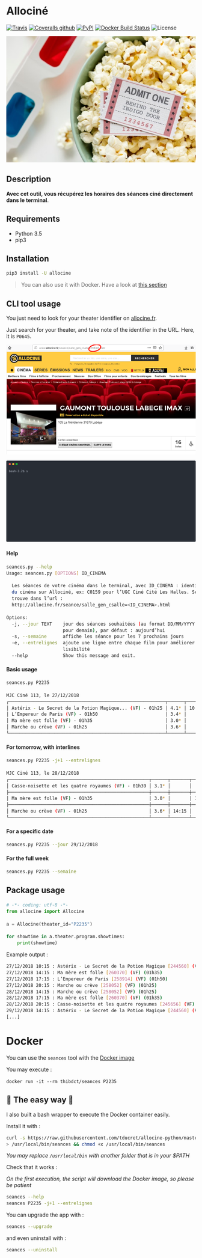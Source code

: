 # Allociné

[![Travis](https://img.shields.io/travis/tducret/allocine-python.svg)](https://travis-ci.org/tducret/allocine-python)
[![Coveralls github](https://img.shields.io/coveralls/github/tducret/allocine-python.svg)](https://coveralls.io/github/tducret/allocine-python)
[![PyPI](https://img.shields.io/pypi/v/allocine.svg)](https://pypi.org/project/allocine/)
[![Docker Build Status](https://img.shields.io/docker/build/thibdct/seances.svg)](https://hub.docker.com/r/thibdct/seances/)
![License](https://img.shields.io/github/license/tducret/allocine-python.svg)

![Cinéma](cinema.jpg)

## Description

**Avec cet outil, vous récupérez les horaires des séances ciné directement dans le terminal**.

## Requirements

- Python 3.5
- pip3

## Installation

```bash
pip3 install -U allocine
```

> You can also use it with Docker. Have a look at [this section](#docker)

## CLI tool usage

You just need to look for your theater identifier on [allocine.fr](allocine.fr).

Just search for your theater, and take note of the identifier in the URL. Here, it is `P0645`.

![Theater identifier](snapshot_theater_id.png)

![Capture terminal](capture.svg)

#### Help

```bash
seances.py --help
Usage: seances.py [OPTIONS] ID_CINEMA

  Les séances de votre cinéma dans le terminal, avec ID_CINEMA : identifiant
  du cinéma sur Allociné, ex: C0159 pour l’UGC Ciné Cité Les Halles. Se
  trouve dans l’url :
  http://allocine.fr/seance/salle_gen_csalle=<ID_CINEMA>.html

Options:
  -j, --jour TEXT    jour des séances souhaitées (au format DD/MM/YYYY ou +1
                     pour demain), par défaut : aujourd’hui
  -s, --semaine      affiche les séance pour les 7 prochains jours
  -e, --entrelignes  ajoute une ligne entre chaque film pour améliorer la
                     lisibilité
  --help             Show this message and exit.
```

#### Basic usage

```bash
seances.py P2235

MJC Ciné 113, le 27/12/2018
┌──────────────────────────────────────────────────────────┬──────┬───────┬───────┬───────┬───────┐
│ Astérix - Le Secret de la Potion Magique... (VF) - 01h25 │ 4.1* │ 10:15 │       │       │       │
│ L’Empereur de Paris (VF) - 01h50                         │ 3.4* │       │       │ 17:15 │       │
│ Ma mère est folle (VF) - 01h35                           │ 3.0* │       │ 14:15 │       │       │
│ Marche ou crève (VF) - 01h25                             │ 3.6* │       │       │       │ 20:15 │
└──────────────────────────────────────────────────────────┴──────┴───────┴───────┴───────┴───────┘
```

#### For tomorrow, with interlines

```bash
seances.py P2235 -j+1 --entrelignes

MJC Ciné 113, le 28/12/2018
┌────────────────────────────────────────────────────┬──────┬───────┬───────┬───────┐
│ Casse-noisette et les quatre royaumes (VF) - 01h39 │ 3.1* │       │       │ 20:15 │
├────────────────────────────────────────────────────┼──────┼───────┼───────┼───────┤
│ Ma mère est folle (VF) - 01h35                     │ 3.0* │       │ 17:15 │       │
├────────────────────────────────────────────────────┼──────┼───────┼───────┼───────┤
│ Marche ou crève (VF) - 01h25                       │ 3.6* │ 14:15 │       │       │
└────────────────────────────────────────────────────┴──────┴───────┴───────┴───────┘
```

#### For a specific date

```bash
seances.py P2235 --jour 29/12/2018
```

#### For the full week

```bash
seances.py P2235 --semaine
```

## Package usage

```python
# -*- coding: utf-8 -*-
from allocine import Allocine

a = Allocine(theater_id="P2235")

for showtime in a.theater.program.showtimes:
    print(showtime)
```

Example output :

```bash
27/12/2018 10:15 : Astérix - Le Secret de la Potion Magique [244560] (VF) (01h25)
27/12/2018 14:15 : Ma mère est folle [260370] (VF) (01h35)
27/12/2018 17:15 : L’Empereur de Paris [258914] (VF) (01h50)
27/12/2018 20:15 : Marche ou crève [258052] (VF) (01h25)
28/12/2018 14:15 : Marche ou crève [258052] (VF) (01h25)
28/12/2018 17:15 : Ma mère est folle [260370] (VF) (01h35)
28/12/2018 20:15 : Casse-noisette et les quatre royaumes [245656] (VF) (01h39)
29/12/2018 14:15 : Astérix - Le Secret de la Potion Magique [244560] (VF) (01h25)
[...]
```

# Docker

You can use the `seances` tool with the [Docker image](https://hub.docker.com/r/thibdct/seances/)

You may execute :

`docker run -it --rm thibdct/seances P2235`

## 🤘 The easy way 🤘

I also built a bash wrapper to execute the Docker container easily.

Install it with :

```bash
curl -s https://raw.githubusercontent.com/tducret/allocine-python/master/seances \
> /usr/local/bin/seances && chmod +x /usr/local/bin/seances
```
*You may replace `/usr/local/bin` with another folder that is in your $PATH*

Check that it works :

*On the first execution, the script will download the Docker image, so please be patient*

```bash
seances --help
seances P2235 -j+1 --entrelignes
```

You can upgrade the app with :

```bash
seances --upgrade
```

and even uninstall with :

```bash
seances --uninstall
```
